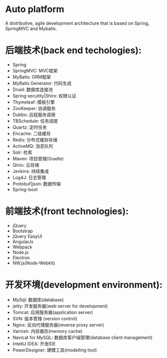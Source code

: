 # Auto platform
A distributive, agile development architecture that is based on Spring, SpringMVC and Mybatis. 

# 后端技术(back end techologies):
* Spring
* SpringMVC: MVC框架
* MyBatis: ORM框架
* MyBatis Generator: 代码生成
* Druid: 数据库连接池
* Spring secutity|Shiro: 权限认证
* Thymeleaf: 模板引擎
* ZooKeeper: 协调服务
* Dubbo: 远程服务调用
* TBSchedule: 任务调度
* Quartz: 定时任务
* Ehcache: 二级缓存
* Redis: 分布式缓存存储
* ActiveMQ: 消息队列
* Solr: 检索
* Maven: 项目管理(Gradle)
* Qiniu: 云存储
* Jenkins: 持续集成
* Log4J: 日志管理
* Protobuf|json: 数据传输 
* Spring-boot


# 前端技术(front technologies):
* jQuery
* Bootstrap
* jQuery EasyUI
* AngularJs
* Webpack
* Node.js
* Electron
* NW.js(Node-Webkit)


# 开发环境(development environment):
* MySql: 数据库(database)
* jetty: 开发服务器(web server for development)
* Tomcat: 应用服务器(application server)
* SVN: 版本管理 (version control)
* Nginx: 反向代理服务器(reverse proxy server)
* Varnish: 内存缓存(memory cache)
* Navicat for MySQL: 数据库客户端管理(database client management)
* IntelliJ IDEA: 开发IDE
* PowerDesigner: 建模工具(modelling tool)

